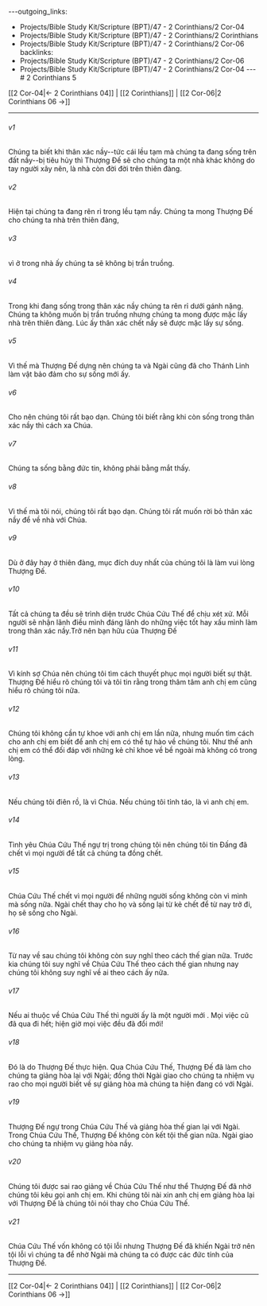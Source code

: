 ---outgoing_links:
  - Projects/Bible Study Kit/Scripture (BPT)/47 - 2 Corinthians/2 Cor-04
  - Projects/Bible Study Kit/Scripture (BPT)/47 - 2 Corinthians/2 Corinthians
  - Projects/Bible Study Kit/Scripture (BPT)/47 - 2 Corinthians/2 Cor-06
backlinks:
  - Projects/Bible Study Kit/Scripture (BPT)/47 - 2 Corinthians/2 Cor-06
  - Projects/Bible Study Kit/Scripture (BPT)/47 - 2 Corinthians/2 Cor-04
---# 2 Corinthians 5

[[2 Cor-04|← 2 Corinthians 04]] | [[2 Corinthians]] | [[2 Cor-06|2 Corinthians 06 →]]
***



###### v1 
Chúng ta biết khi thân xác nầy--tức cái lều tạm mà chúng ta đang sống trên đất nầy--bị tiêu hủy thì Thượng Đế sẽ cho chúng ta một nhà khác không do tay người xây nên, là nhà còn đời đời trên thiên đàng. 

###### v2 
Hiện tại chúng ta đang rên rỉ trong lều tạm nầy. Chúng ta mong Thượng Đế cho chúng ta nhà trên thiên đàng, 

###### v3 
vì ở trong nhà ấy chúng ta sẽ không bị trần truồng. 

###### v4 
Trong khi đang sống trong thân xác nầy chúng ta rên rỉ dưới gánh nặng. Chúng ta không muốn bị trần truồng nhưng chúng ta mong được mặc lấy nhà trên thiên đàng. Lúc ấy thân xác chết nầy sẽ được mặc lấy sự sống. 

###### v5 
Vì thế mà Thượng Đế dựng nên chúng ta và Ngài cũng đã cho Thánh Linh làm vật bảo đảm cho sự sống mới ấy. 

###### v6 
Cho nên chúng tôi rất bạo dạn. Chúng tôi biết rằng khi còn sống trong thân xác nầy thì cách xa Chúa. 

###### v7 
Chúng ta sống bằng đức tin, không phải bằng mắt thấy. 

###### v8 
Vì thế mà tôi nói, chúng tôi rất bạo dạn. Chúng tôi rất muốn rời bỏ thân xác nầy để về nhà với Chúa. 

###### v9 
Dù ở đây hay ở thiên đàng, mục đích duy nhất của chúng tôi là làm vui lòng Thượng Đế. 

###### v10 
Tất cả chúng ta đều sẽ trình diện trước Chúa Cứu Thế để chịu xét xử. Mỗi người sẽ nhận lãnh điều mình đáng lãnh do những việc tốt hay xấu mình làm trong thân xác nầy.Trở nên bạn hữu của Thượng Đế 

###### v11 
Vì kính sợ Chúa nên chúng tôi tìm cách thuyết phục mọi người biết sự thật. Thượng Đế hiểu rõ chúng tôi và tôi tin rằng trong thâm tâm anh chị em cũng hiểu rõ chúng tôi nữa. 

###### v12 
Chúng tôi không cần tự khoe với anh chị em lần nữa, nhưng muốn tìm cách cho anh chị em biết để anh chị em có thể tự hào về chúng tôi. Như thế anh chị em có thể đối đáp với những kẻ chỉ khoe về bề ngoài mà không có trong lòng. 

###### v13 
Nếu chúng tôi điên rồ, là vì Chúa. Nếu chúng tôi tỉnh táo, là vì anh chị em. 

###### v14 
Tình yêu Chúa Cứu Thế ngự trị trong chúng tôi nên chúng tôi tin Đấng đã chết vì mọi người để tất cả chúng ta đồng chết. 

###### v15 
Chúa Cứu Thế chết vì mọi người để những người sống không còn vì mình mà sống nữa. Ngài chết thay cho họ và sống lại từ kẻ chết để từ nay trở đi, họ sẽ sống cho Ngài. 

###### v16 
Từ nay về sau chúng tôi không còn suy nghĩ theo cách thế gian nữa. Trước kia chúng tôi suy nghĩ về Chúa Cứu Thế theo cách thế gian nhưng nay chúng tôi không suy nghĩ về ai theo cách ấy nữa. 

###### v17 
Nếu ai thuộc về Chúa Cứu Thế thì người ấy là một người mới . Mọi việc cũ đã qua đi hết; hiện giờ mọi việc đều đã đổi mới! 

###### v18 
Đó là do Thượng Đế thực hiện. Qua Chúa Cứu Thế, Thượng Đế đã làm cho chúng ta giảng hòa lại với Ngài; đồng thời Ngài giao cho chúng ta nhiệm vụ rao cho mọi người biết về sự giảng hòa mà chúng ta hiện đang có với Ngài. 

###### v19 
Thượng Đế ngự trong Chúa Cứu Thế và giảng hòa thế gian lại với Ngài. Trong Chúa Cứu Thế, Thượng Đế không còn kết tội thế gian nữa. Ngài giao cho chúng ta nhiệm vụ giảng hòa nầy. 

###### v20 
Chúng tôi được sai rao giảng về Chúa Cứu Thế như thể Thượng Đế đã nhờ chúng tôi kêu gọi anh chị em. Khi chúng tôi nài xin anh chị em giảng hòa lại với Thượng Đế là chúng tôi nói thay cho Chúa Cứu Thế. 

###### v21 
Chúa Cứu Thế vốn không có tội lỗi nhưng Thượng Đế đã khiến Ngài trở nên tội lỗi vì chúng ta để nhờ Ngài mà chúng ta có được các đức tính của Thượng Đế.

***
[[2 Cor-04|← 2 Corinthians 04]] | [[2 Corinthians]] | [[2 Cor-06|2 Corinthians 06 →]]
